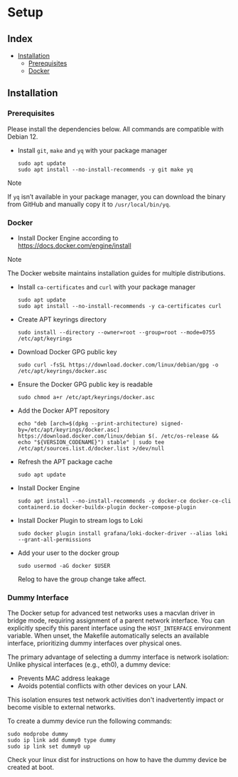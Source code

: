 # Setup

## Index

- [Installation](#installation)
  - [Prerequisites](#prerequisites)
  - [Docker](#docker)

## Installation

### Prerequisites

Please install the dependencies below. All commands are compatible with Debian 12.

- Install `git`, `make` and `yq` with your package manager

  ```
  sudo apt update
  sudo apt install --no-install-recommends -y git make yq
  ```

> [!NOTE]
> If `yq` isn’t available in your package manager, you can download the binary from GitHub and manually copy it to `/usr/local/bin/yq`.

### Docker

- Install Docker Engine according to \
  https://docs.docker.com/engine/install

> [!NOTE]
> The Docker website maintains installation guides for multiple distributions.

- Install `ca-certificates` and `curl` with your package manager

  ```
  sudo apt update
  sudo apt install --no-install-recommends -y ca-certificates curl
  ```

- Create APT keyrings directory

  ```
  sudo install --directory --owner=root --group=root --mode=0755 /etc/apt/keyrings
  ```

- Download Docker GPG public key

  ```
  sudo curl -fsSL https://download.docker.com/linux/debian/gpg -o /etc/apt/keyrings/docker.asc
  ```

- Ensure the Docker GPG public key is readable

  ```
  sudo chmod a+r /etc/apt/keyrings/docker.asc
  ```

- Add the Docker APT repository

  ```
  echo "deb [arch=$(dpkg --print-architecture) signed-by=/etc/apt/keyrings/docker.asc] https://download.docker.com/linux/debian $(. /etc/os-release && echo "${VERSION_CODENAME}") stable" | sudo tee /etc/apt/sources.list.d/docker.list >/dev/null
  ```

- Refresh the APT package cache

  ```
  sudo apt update
  ```

- Install Docker Engine

  ```
  sudo apt install --no-install-recommends -y docker-ce docker-ce-cli containerd.io docker-buildx-plugin docker-compose-plugin
  ```

- Install Docker Plugin to stream logs to Loki

  ```
  sudo docker plugin install grafana/loki-docker-driver --alias loki --grant-all-permissions
  ```

- Add your user to the docker group

  ```
  sudo usermod -aG docker $USER
  ```

  Relog to have the group change take affect.

### Dummy Interface

The Docker setup for advanced test networks uses a macvlan driver in bridge mode, requiring assignment of a parent network interface. You can explicitly specify this parent interface using the `HOST_INTERFACE` environment variable. When unset, the Makefile automatically selects an available interface, prioritizing dummy interfaces over physical ones.

The primary advantage of selecting a dummy interface is network isolation: Unlike physical interfaces (e.g., eth0), a dummy device:
* Prevents MAC address leakage
* Avoids potential conflicts with other devices on your LAN.

This isolation ensures test network activities don't inadvertently impact or become visible to external networks.

To create a dummy device run the following commands:

  ```
  sudo modprobe dummy
  sudo ip link add dummy0 type dummy
  sudo ip link set dummy0 up
  ```

Check your linux dist for instructions on how to have the dummy device be created at boot.

